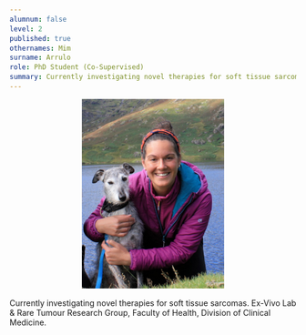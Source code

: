 ```yaml
---
alumnum: false
level: 2
published: true
othernames: Mim
surname: Arrulo
role: PhD Student (Co-Supervised) 
summary: Currently investigating novel therapies for soft tissue sarcomas. Ex-Vivo Lab & Rare Tumour Research Group, Faculty of Health, Division of Clinical Medicine.
---
```


<p style="text-align:center;">
  <img src="/assets/images/people/Mim.jpg" width="250">
</p>


Currently investigating novel therapies for soft tissue sarcomas. Ex-Vivo Lab & Rare Tumour Research Group, Faculty of Health, Division of Clinical Medicine.
